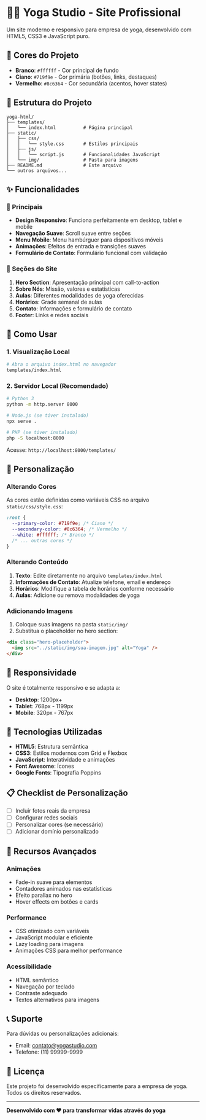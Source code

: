 # 🧘‍♀️ Yoga Studio - Site Profissional

Um site moderno e responsivo para empresa de yoga, desenvolvido com HTML5, CSS3 e JavaScript puro.

## 🎨 Cores do Projeto

- **Branco**: `#ffffff` - Cor principal de fundo
- **Ciano**: `#719f9e` - Cor primária (botões, links, destaques)
- **Vermelho**: `#8c6364` - Cor secundária (acentos, hover states)

## 📁 Estrutura do Projeto

```
yoga-html/
├── templates/
│   └── index.html          # Página principal
├── static/
│   ├── css/
│   │   └── style.css       # Estilos principais
│   ├── js/
│   │   └── script.js       # Funcionalidades JavaScript
│   └── img/                # Pasta para imagens
├── README.md               # Este arquivo
└── outros arquivos...
```

## ✨ Funcionalidades

### 🎯 Principais

- **Design Responsivo**: Funciona perfeitamente em desktop, tablet e mobile
- **Navegação Suave**: Scroll suave entre seções
- **Menu Mobile**: Menu hambúrguer para dispositivos móveis
- **Animações**: Efeitos de entrada e transições suaves
- **Formulário de Contato**: Formulário funcional com validação

### 📱 Seções do Site

1. **Hero Section**: Apresentação principal com call-to-action
2. **Sobre Nós**: Missão, valores e estatísticas
3. **Aulas**: Diferentes modalidades de yoga oferecidas
4. **Horários**: Grade semanal de aulas
5. **Contato**: Informações e formulário de contato
6. **Footer**: Links e redes sociais

## 🚀 Como Usar

### 1. Visualização Local

```bash
# Abra o arquivo index.html no navegador
templates/index.html
```

### 2. Servidor Local (Recomendado)

```bash
# Python 3
python -m http.server 8000

# Node.js (se tiver instalado)
npx serve .

# PHP (se tiver instalado)
php -S localhost:8000
```

Acesse: `http://localhost:8000/templates/`

## 🎨 Personalização

### Alterando Cores

As cores estão definidas como variáveis CSS no arquivo `static/css/style.css`:

```css
:root {
  --primary-color: #719f9e; /* Ciano */
  --secondary-color: #8c6364; /* Vermelho */
  --white: #ffffff; /* Branco */
  /* ... outras cores */
}
```

### Alterando Conteúdo

1. **Texto**: Edite diretamente no arquivo `templates/index.html`
2. **Informações de Contato**: Atualize telefone, email e endereço
3. **Horários**: Modifique a tabela de horários conforme necessário
4. **Aulas**: Adicione ou remova modalidades de yoga

### Adicionando Imagens

1. Coloque suas imagens na pasta `static/img/`
2. Substitua o placeholder no hero section:

```html
<div class="hero-placeholder">
  <img src="../static/img/sua-imagem.jpg" alt="Yoga" />
</div>
```

## 📱 Responsividade

O site é totalmente responsivo e se adapta a:

- **Desktop**: 1200px+
- **Tablet**: 768px - 1199px
- **Mobile**: 320px - 767px

## 🔧 Tecnologias Utilizadas

- **HTML5**: Estrutura semântica
- **CSS3**: Estilos modernos com Grid e Flexbox
- **JavaScript**: Interatividade e animações
- **Font Awesome**: Ícones
- **Google Fonts**: Tipografia Poppins

## 📋 Checklist de Personalização

- [ ] Incluir fotos reais da empresa
- [ ] Configurar redes sociais
- [ ] Personalizar cores (se necessário)
- [ ] Adicionar domínio personalizado

## 🌟 Recursos Avançados

### Animações

- Fade-in suave para elementos
- Contadores animados nas estatísticas
- Efeito parallax no hero
- Hover effects em botões e cards

### Performance

- CSS otimizado com variáveis
- JavaScript modular e eficiente
- Lazy loading para imagens
- Animações CSS para melhor performance

### Acessibilidade

- HTML semântico
- Navegação por teclado
- Contraste adequado
- Textos alternativos para imagens

## 📞 Suporte

Para dúvidas ou personalizações adicionais:

- Email: contato@yogastudio.com
- Telefone: (11) 99999-9999

## 📄 Licença

Este projeto foi desenvolvido especificamente para a empresa de yoga. Todos os direitos reservados.

---

**Desenvolvido com ❤️ para transformar vidas através do yoga**

